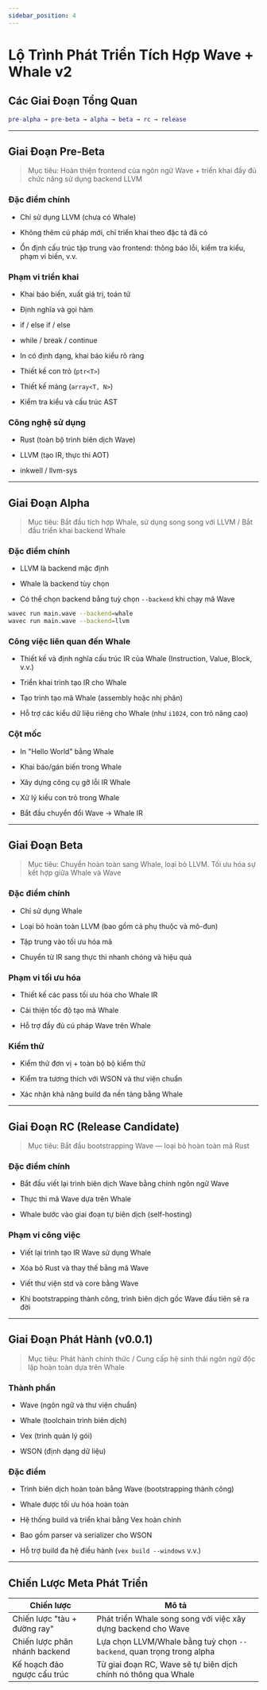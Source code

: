 ```yaml
---
sidebar_position: 4
---
```


# Lộ Trình Phát Triển Tích Hợp Wave + Whale v2

## Các Giai Đoạn Tổng Quan

```matlab
pre-alpha → pre-beta → alpha → beta → rc → release
```

---

## Giai Đoạn Pre-Beta

> Mục tiêu: Hoàn thiện frontend của ngôn ngữ Wave + triển khai đầy đủ chức năng sử dụng backend LLVM

### Đặc điểm chính
* Chỉ sử dụng LLVM (chưa có Whale)

* Không thêm cú pháp mới, chỉ triển khai theo đặc tả đã có

* Ổn định cấu trúc tập trung vào frontend: thông báo lỗi, kiểm tra kiểu, phạm vi biến, v.v.

### Phạm vi triển khai
* Khai báo biến, xuất giá trị, toán tử

* Định nghĩa và gọi hàm

* if / else if / else

* while / break / continue

* In có định dạng, khai báo kiểu rõ ràng

* Thiết kế con trỏ (`ptr<T>`)

* Thiết kế mảng (`array<T, N>`)

* Kiểm tra kiểu và cấu trúc AST

### Công nghệ sử dụng
* Rust (toàn bộ trình biên dịch Wave)

* LLVM (tạo IR, thực thi AOT)

* inkwell / llvm-sys

---

## Giai Đoạn Alpha

> Mục tiêu: Bắt đầu tích hợp Whale, sử dụng song song với LLVM / Bắt đầu triển khai backend Whale

### Đặc điểm chính
* LLVM là backend mặc định

* Whale là backend tùy chọn

* Có thể chọn backend bằng tuỳ chọn `--backend` khi chạy mã Wave

```bash
wavec run main.wave --backend=whale
wavec run main.wave --backend=llvm
```

### Công việc liên quan đến Whale
* Thiết kế và định nghĩa cấu trúc IR của Whale (Instruction, Value, Block, v.v.)

* Triển khai trình tạo IR cho Whale

* Tạo trình tạo mã Whale (assembly hoặc nhị phân)

* Hỗ trợ các kiểu dữ liệu riêng cho Whale (như `i1024`, con trỏ nâng cao)

### Cột mốc
* In "Hello World" bằng Whale

* Khai báo/gán biến trong Whale

* Xây dựng công cụ gỡ lỗi IR Whale

* Xử lý kiểu con trỏ trong Whale

* Bắt đầu chuyển đổi Wave → Whale IR

---

## Giai Đoạn Beta

> Mục tiêu: Chuyển hoàn toàn sang Whale, loại bỏ LLVM. Tối ưu hóa sự kết hợp giữa Whale và Wave

### Đặc điểm chính
* Chỉ sử dụng Whale

* Loại bỏ hoàn toàn LLVM (bao gồm cả phụ thuộc và mô-đun)

* Tập trung vào tối ưu hóa mã

* Chuyển từ IR sang thực thi nhanh chóng và hiệu quả

### Phạm vi tối ưu hóa
* Thiết kế các pass tối ưu hóa cho Whale IR

* Cải thiện tốc độ tạo mã Whale

* Hỗ trợ đầy đủ cú pháp Wave trên Whale

### Kiểm thử
* Kiểm thử đơn vị + toàn bộ bộ kiểm thử

* Kiểm tra tương thích với WSON và thư viện chuẩn

* Xác nhận khả năng build đa nền tảng bằng Whale

---

## Giai Đoạn RC (Release Candidate)

> Mục tiêu: Bắt đầu bootstrapping Wave — loại bỏ hoàn toàn mã Rust

### Đặc điểm chính
* Bắt đầu viết lại trình biên dịch Wave bằng chính ngôn ngữ Wave

* Thực thi mã Wave dựa trên Whale

* Whale bước vào giai đoạn tự biên dịch (self-hosting)

### Phạm vi công việc
* Viết lại trình tạo IR Wave sử dụng Whale

* Xóa bỏ Rust và thay thế bằng mã Wave

* Viết thư viện std và core bằng Wave

* Khi bootstrapping thành công, trình biên dịch gốc Wave đầu tiên sẽ ra đời

---

## Giai Đoạn Phát Hành (v0.0.1)

> Mục tiêu: Phát hành chính thức / Cung cấp hệ sinh thái ngôn ngữ độc lập hoàn toàn dựa trên Whale

### Thành phần
* Wave (ngôn ngữ và thư viện chuẩn)

* Whale (toolchain trình biên dịch)

* Vex (trình quản lý gói)

* WSON (định dạng dữ liệu)

### Đặc điểm
* Trình biên dịch hoàn toàn bằng Wave (bootstrapping thành công)

* Whale được tối ưu hóa hoàn toàn

* Hệ thống build và triển khai bằng Vex hoàn chỉnh

* Bao gồm parser và serializer cho WSON

* Hỗ trợ build đa hệ điều hành (`vex build --windows` v.v.)

---

## Chiến Lược Meta Phát Triển

| Chiến lược                    | Mô tả                                                                 |
| ----------------------------- | --------------------------------------------------------------------- |
| Chiến lược "tàu + đường ray"  | Phát triển Whale song song với việc xây dựng backend cho Wave         |
| Chiến lược phân nhánh backend | Lựa chọn LLVM/Whale bằng tuỳ chọn `--backend`, quan trọng trong alpha |
| Kế hoạch đảo ngược cấu trúc   | Từ giai đoạn RC, Wave sẽ tự biên dịch chính nó thông qua Whale        |
